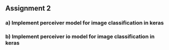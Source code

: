 ## Assignment 2
### a) Implement perceiver model for image classification in keras
### b) Implement perceiver io model for image classification in keras
